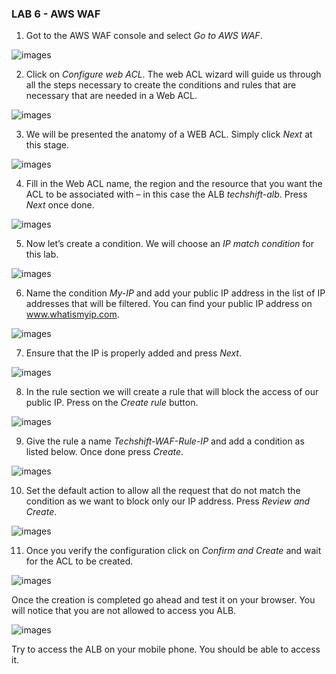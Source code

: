 ### LAB 6 - AWS WAF

1)  Got to the AWS WAF console and select *Go to AWS WAF*.

![images](images/0364236d876a9d7f3448dc62b86b5a07.png)

2)  Click on *Configure web ACL*. The web ACL wizard will guide us through all
    the steps necessary to create the conditions and rules that are necessary
    that are needed in a Web ACL.

![images](images/6315d88b580feadaf3cbbe2a43c17b82.png)

3)  We will be presented the anatomy of a WEB ACL. Simply click *Next* at this
    stage.

![images](images/18a87f164555d20752e840e0974af67e.png)

4)  Fill in the Web ACL name, the region and the resource that you want the ACL
    to be associated with – in this case the ALB *techshift-alb*. Press *Next*
    once done.

![images](images/5df84e853387b8b00940119da16eea28.png)

5)  Now let’s create a condition. We will choose an *IP match condition* for
    this lab.

![images](images/c970cadfe67cb2279be629bef1a1d31d.png)

6)  Name the condition *My-IP* and add your public IP address in the list of IP
    addresses that will be filtered. You can find your public IP address on
    www.whatismyip.com.

![images](images/9e8707db1c7a1f607e0effbf66d13e8e.png)

7)  Ensure that the IP is properly added and press *Next*.

![images](images/8def2e31fdfdfa4262dc646bd5277499.png)

8)  In the rule section we will create a rule that will block the access of our
    public IP. Press on the *Create rule* button.

![images](images/580e92e0b6204a519b4a22fbcf67c850.png)

9)  Give the rule a name *Techshift-WAF-Rule-IP* and add a condition as listed
    below. Once done press *Create*.

![images](images/c68329c50ff322eb1bf657420262307e.png)

10)  Set the default action to allow all the request that do not match the
    condition as we want to block only our IP address. Press *Review and
    Create*.

![images](images/9b432e566aa0e1564d17a866d3017500.png)

11)  Once you verify the configuration click on *Confirm and Create* and wait for
    the ACL to be created.

![images](images/19ba22269e689a702d8adae366839f48.png)

Once the creation is completed go ahead and test it on your browser. You will
notice that you are not allowed to access you ALB.

![images](images/7205543d7b9f5e8b063fbe3a4b715446.png)

Try to access the ALB on your mobile phone. You should be able to access it.
